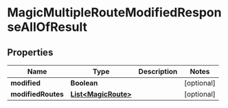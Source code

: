 

# MagicMultipleRouteModifiedResponseAllOfResult


## Properties

| Name | Type | Description | Notes |
|------------ | ------------- | ------------- | -------------|
|**modified** | **Boolean** |  |  [optional] |
|**modifiedRoutes** | [**List&lt;MagicRoute&gt;**](MagicRoute.md) |  |  [optional] |



